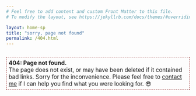 ```yaml
---
# Feel free to add content and custom Front Matter to this file.
# To modify the layout, see https://jekyllrb.com/docs/themes/#overriding-theme-defaults

layout: home-sp
title: "sorry, page not found"
permalink: /404.html
---
```

<p style="position:relative;top:12px;font-size:1.1em;border:1px dashed #820001;padding:6px;"><strong>404: Page not found.</strong><br>The page does not exist, or may have been deleted if it contained bad links. Sorry for the inconvenience. Please feel free to <a href="https://joejenett.com/contact/">contact me</a> if I can help you find what you were looking for. 😎</p>